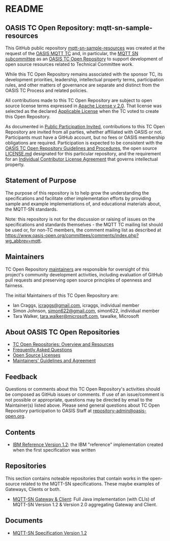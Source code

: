 # README

## OASIS TC Open Repository: mqtt-sn-sample-resources

This GitHub public repository [mqtt-sn-sample-resources](https://github.com/oasis-open/mqtt-sn-sample-resources) was created at the request of the [OASIS MQTT TC](https://www.oasis-open.org/committees/mqtt/) and, in particular, the [MQTT SN subcommittee](https://www.oasis-open.org/committees/tc_home.php?wg_abbrev=mqtt-sn) as an [OASIS TC Open Repository](https://www.oasis-open.org/resources/open-repositories/) to support development of open source resources related to Technical Committee work.

While this TC Open Repository remains associated with the sponsor TC, its development priorities, leadership, intellectual property terms, participation rules, and other matters of governance are separate and distinct from the OASIS TC Process and related policies.

All contributions made to this TC Open Repository are subject to open source license terms expressed in [Apache License v 2.0](https://www.oasis-open.org/sites/www.oasis-open.org/files/Apache-LICENSE-2.0.txt). That license was selected as the declared [Applicable License](https://www.oasis-open.org/resources/open-repositories/licenses) when the TC voted to create this Open Repository.

As documented in [Public Participation Invited](href="https://github.com/oasis-open/mqtt-sn-sample-resources/blob/master/CONTRIBUTING.md#public-participation-invited), contributions to this TC Open Repository are invited from all parties, whether affiliated with OASIS or not. Participants must have a GitHub account, but no fees or OASIS membership obligations are required.  Participation is expected to be consistent with the [OASIS TC Open Repository Guidelines and Procedures](https://www.oasis-open.org/policies-guidelines/open-repositories), the open source [LICENSE.md](LICENSE.md) designated for this particular repository, and the requirement for an [Individual Contributor License Agreement](href="https://cla-assistant.io/oasis-open/mqtt-sn-sample-resources") that governs intellectual property.

## Statement of Purpose

The purpose of this repository is to help grow the understanding the specifications and facilitate other implementation efforts by providing sample and example implementations of, and educational materials about, the MQTT-SN standards.

Note: this repository is not for the discussion or raising of issues on the specifications and standards themselves - the MQTT TC mailing list should be used or, for non-TC members, the comment mailing list as described at https://www.oasis-open.org/committees/comments/index.php?wg_abbrev=mqtt.

## Maintainers

TC Open Repository [maintainers](https://www.oasis-open.org/resources/open-repositories/maintainers-guide) are responsible for oversight of this project's community development activities, including evaluation of GitHub pull requests and preserving open source principles of openness and fairness. 

The initial Maintainers of this TC Open Repository are: 

- Ian Craggs, icraggs@gmail.com, icraggs, individual member
- Simon Johnson, simon622@gmail.com, simon622, individual member
- Tara Walker, tara.walker@microsoft.com, tawalke, Microsoft

## About OASIS TC Open Repositories

- [TC Open Repositories: Overview and Resources](https://www.oasis-open.org/resources/open-repositories/)
- [Frequently Asked Questions](https://www.oasis-open.org/resources/open-repositories/faq)
- [Open Source Licenses](https://www.oasis-open.org/resources/open-repositories/licenses)
- [Maintainers' Guidelines and Agreement](https://www.oasis-open.org/resources/open-repositories/maintainers-guide)

## Feedback

Questions or comments about this TC Open Repository's activities should be composed as GitHub issues or comments. If use of an issue/comment is not possible or appropriate, questions may be directed by email to the Maintainer(s) listed above. Please send general questions about TC Open Repository participation to OASIS Staff at repository-admin@oasis-open.org.

## Contents

- [IBM Reference Version 1.2](ibm-mqtts-reference-1.2): the IBM "reference" implementation created when the first specification was written

## Repositories
This section contains noteable repositories that contain works in the open-source related to the MQTT-SN specifications. These maybe examples of Gateways, Clients or both.

- [MQTT-SN Gateway & Client](https://github.com/simon622/mqtt-sn): Full Java implementation (with CLIs) of MQTT-SN Version 1.2 & Version 2.0 aggregating Gateway and Client.

## Documents
- [MQTT-SN Specification Version 1.2](ibm-mqtts-reference-1.2/mqtt-s.pdf)